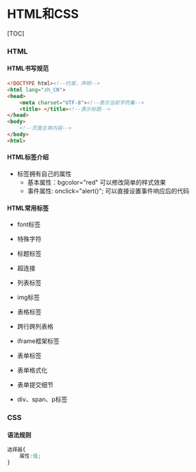 # HTML和CSS

[TOC]

### HTML

#### HTML书写规范

```html
<!DOCTYPE html><!--约束，声明-->
<html lang="zh_CN">
<head>
	<meta charset="UTF-8"><!--表示当前字符集-->
	<title>	</title><!--表示标题-->
</head>
<body>
    <!--页面主体内容-->
</body>
<html>
```



#### HTML标签介绍

* 标签拥有自己的属性
  * 基本属性：bgcolor="red"     可以修改简单的样式效果	
  * 事件属性:   onclick="alert()"; 可以直接设置事件响应后的代码



#### HTML常用标签

* font标签

* 特殊字符
* 标题标签
* 超连接
* 列表标签
* img标签
* 表格标签
* 跨行跨列表格
* iframe框架标签
* 表单标签
* 表单格式化
* 表单提交细节
* div、span、p标签



### CSS

#### 语法规则

```css
选择器{
    属性:值;
}
```

